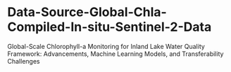 # Data-Source-Global-Chla-Compiled-In-situ-Sentinel-2-Data
Global-Scale Chlorophyll-a Monitoring for Inland Lake Water Quality Framework: Advancements, Machine Learning Models, and Transferability Challenges
